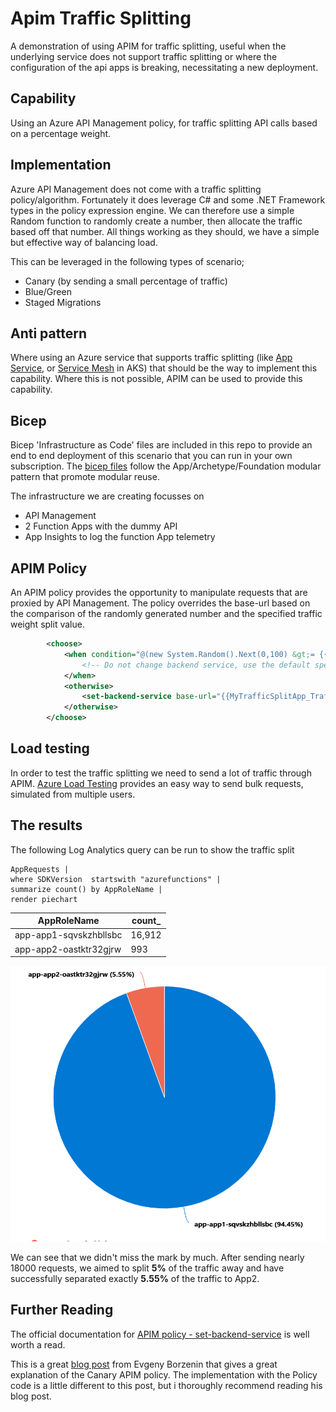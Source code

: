 # Apim Traffic Splitting

A demonstration of using APIM for traffic splitting, useful when the underlying service does not support traffic splitting or where the configuration of the api apps is breaking, necessitating a new deployment.

## Capability

Using an Azure API Management policy, for traffic splitting API calls based on a percentage weight.

## Implementation

Azure API Management does not come with a traffic splitting policy/algorithm. Fortunately it does leverage C# and some .NET Framework types in the policy expression engine. We can therefore use a simple Random function to randomly create a number, then allocate the traffic based off that number. All things working as they should, we have a simple but effective way of balancing load.

This can be leveraged in the following types of scenario;

- Canary (by sending a small percentage of traffic)
- Blue/Green
- Staged Migrations

## Anti pattern

Where using an Azure service that supports traffic splitting (like [App Service](https://docs.microsoft.com/en-us/azure/app-service/deploy-staging-slots#route-traffic), or [Service Mesh](https://docs.microsoft.com/en-us/azure/aks/servicemesh-about) in AKS) that should be the way to implement this capability. Where this is not possible, APIM can be used to provide this capability.
## Bicep

Bicep 'Infrastructure as Code' files are included in this repo to provide an end to end deployment of this scenario that you can run in your own subscription. The [bicep files](bicep) follow the App/Archetype/Foundation modular pattern that promote modular reuse.

The infrastructure we are creating focusses on

- API Management
- 2 Function Apps with the dummy API
- App Insights to log the function App telemetry

## APIM Policy

An APIM policy provides the opportunity to manipulate requests that are proxied by API Management.
The policy overrides the base-url based on the comparison of the randomly generated number and the specified traffic weight split value.

```xml
        <choose>
            <when condition="@(new System.Random().Next(0,100) &gt;= {{MyTrafficSplitApp_TrafficSplitWeight}})">
                <!-- Do not change backend service, use the default specified in the API definition -->
            </when>
            <otherwise>
                <set-backend-service base-url="{{MyTrafficSplitApp_TrafficBaseUrlOverride}}" />
            </otherwise>
        </choose>
```

## Load testing

In order to test the traffic splitting we need to send a lot of traffic through APIM.
[Azure Load Testing](https://azure.microsoft.com/en-gb/services/load-testing/) provides an easy way to send bulk requests, simulated from multiple users.

## The results

The following Log Analytics query can be run to show the traffic split

```kql
AppRequests |
where SDKVersion  startswith "azurefunctions" |
summarize count() by AppRoleName |
render piechart
```

| AppRoleName | count_ |
| ----------- | ------ |
| app-app1-sqvskzhbllsbc | 16,912 |
| app-app2-oastktr32gjrw | 993 |

![pie chart](trafficsplitresultspie.png)

We can see that we didn't miss the mark by much. After sending nearly 18000 requests, we aimed to split **5%** of the traffic away and have successfully separated exactly **5.55%** of the traffic to App2.

## Further Reading

The official documentation for [APIM policy - set-backend-service](https://docs.microsoft.com/en-us/azure/api-management/api-management-transformation-policies#SetBackendService) is well worth a read.

This is a great [blog post](https://borzenin.com/apim-canary-policy/) from
Evgeny Borzenin that gives a great explanation of the Canary APIM policy. The implementation with the Policy code is a little different to this post, but i thoroughly recommend reading his blog post.



